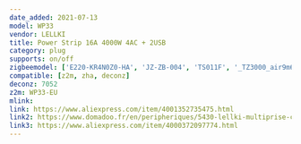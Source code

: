 ```yaml
---
date_added: 2021-07-13
model: WP33
vendor: LELLKI
title: Power Strip 16A 4000W 4AC + 2USB 
category: plug
supports: on/off
zigbeemodel: ['E220-KR4N0Z0-HA', 'JZ-ZB-004', 'TS011F', '_TZ3000_air9m6af', '_TZ3000_9djocypn', 'JZ-ZB-005']
compatible: [z2m, zha, deconz]
deconz: 7052
z2m: WP33-EU
mlink: 
link: https://www.aliexpress.com/item/4001352735475.html
link2: https://www.domadoo.fr/en/peripheriques/5430-lellki-multiprise-connectee-zigbee-30-4-prises-2-ports-usb.html
link3: https://www.aliexpress.com/item/4000372097774.html
---
```

